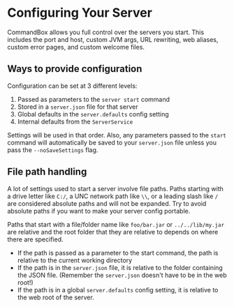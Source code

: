 # Configuring Your Server

CommandBox allows you full control over the servers you start.  This includes the port and host, custom JVM args, URL rewriting, web aliases, custom error pages, and custom welcome files.  

## Ways to provide configuration

Configuration can be set at 3 different levels:

1. Passed as parameters to the `server start` command
2. Stored in a `server.json` file for that server
3. Global defaults in the `server.defaults` config setting
4. Internal defaults from the `ServerService`

Settings will be used in that order.  Also, any parameters passed to the `start` command will automatically be saved to your `server.json` file unless you pass the `--noSaveSettings` flag.

## File path handling

A lot of settings used to start a server involve file paths.  Paths starting with a drive letter like `C:/`, a UNC network path like `\\`, or a leading slash like `/` are considered absolute paths and will not be expanded.  Try to avoid absolute paths if you want to make your server config portable.  

Paths that start with a file/folder name like `foo/bar.jar` or `../../lib/my.jar` are relative and the root folder that they are relative to depends on where there are specified.

* If the path is passed as a parameter to the start command, the path is relative to the current working directory
* If the path is in the `server.json` file, it is relative to the folder containing the JSON file.  (Remember the `server.json` doesn't have to be in the web root!)
* If the path is in a global `server.defaults` config setting, it is relative to the web root of the server. 

